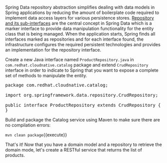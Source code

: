 Spring Data repository abstraction simplifies dealing with data models in Spring applications by 
reducing the amount of boilerplate code required to implement data access layers for various 
persistence stores. [Repository and its sub-interfaces](https://docs.spring.io/spring-data/jpa/docs/current/reference/html/#repositories.core-concepts) 
are the central concept in Spring Data which is a marker interface to provide 
data manipulation functionality for the entity class that is being managed. When the application starts, 
Spring finds all interfaces marked as repositories and for each interface found, the infrastructure 
configures the required persistent technologies and provides an implementation for the repository interface.

Create a new Java interface named `ProductRepository.java` in `com.redhat.cloudnative.catalog` package 
and extend `CrudRepository` interface in order to indicate to Spring that you want to expose a 
complete set of methods to manipulate the entity.

<pre class="file" data-filename="./src/main/java/com/redhat/cloudnative/catalog/ProductRepository.java" data-target="replace">
package com.redhat.cloudnative.catalog;

import org.springframework.data.repository.CrudRepository;

public interface ProductRepository extends CrudRepository<Product, String> {
}
</pre>

Build and package the Catalog service using Maven to make sure there are no compilation errors:

`mvn clean package`{{execute}}

That's it! Now that you have a domain model and a repository to retrieve the domain mode, let's create a 
RESTful service that returns the list of products.